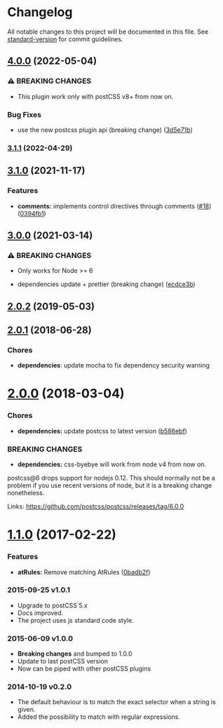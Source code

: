 # Changelog

All notable changes to this project will be documented in this file. See [standard-version](https://github.com/conventional-changelog/standard-version) for commit guidelines.

## [4.0.0](https://github.com/AoDev/css-byebye/compare/v3.1.1...v4.0.0) (2022-05-04)


### ⚠ BREAKING CHANGES

* This plugin work only with postCSS v8+ from now on.

### Bug Fixes

* use the new postcss plugin api (breaking change) ([3d5e71b](https://github.com/AoDev/css-byebye/commit/3d5e71b5fd295138c89dc53555693f15068b03c4))

### [3.1.1](https://github.com/AoDev/css-byebye/compare/v3.1.0...v3.1.1) (2022-04-29)

## [3.1.0](https://github.com/AoDev/css-byebye/compare/v3.0.0...v3.1.0) (2021-11-17)


### Features

* **comments:** implements control directives through comments ([#18](https://github.com/AoDev/css-byebye/issues/18)) ([0394fb1](https://github.com/AoDev/css-byebye/commit/0394fb1b35526f643fcae9134366a61fae00d9c2))

## [3.0.0](https://github.com/AoDev/css-byebye/compare/v2.0.2...v3.0.0) (2021-03-14)


### ⚠ BREAKING CHANGES

* Only works for Node >= 6

* dependencies update + prettier (breaking change) ([ecdce3b](https://github.com/AoDev/css-byebye/commit/ecdce3b76284c1bd810c43d3fdff5c04a72f649e))

## [2.0.2](https://github.com/AoDev/css-byebye/compare/v2.0.1...v2.0.2) (2019-05-03)



<a name="2.0.1"></a>
## [2.0.1](https://github.com/AoDev/css-byebye/compare/v2.0.0...v2.0.1) (2018-06-28)

### Chores

* **dependencies**: update mocha to fix dependency security warning


<a name="2.0.0"></a>
# [2.0.0](https://github.com/AoDev/css-byebye/compare/v1.1.0...v2.0.0) (2018-03-04)


### Chores

* **dependencies:** update postcss to latest version ([b586ebf](https://github.com/AoDev/css-byebye/commit/b586ebf))


### BREAKING CHANGES

* **dependencies:** css-byebye will work from node v4 from now on.

postcss@6 drops support for nodejs 0.12. This should normally not be
a problem if you use recent versions of node, but it is a breaking
change nonetheless.

Links:
https://github.com/postcss/postcss/releases/tag/6.0.0



<a name="1.1.0"></a>
# [1.1.0](https://github.com/AoDev/css-byebye/compare/1.0.1...v1.1.0) (2017-02-22)

### Features

* **atRules:** Remove matching AtRules ([0badb2f](https://github.com/AoDev/css-byebye/commit/0badb2f))

### 2015-09-25 v1.0.1
* Upgrade to postCSS 5.x
* Docs improved.
* The project uses js standard code style.

### 2015-06-09 v1.0.0
* **Breaking changes** and bumped to 1.0.0
* Update to last postCSS version
* Now can be piped with other postCSS plugins

### 2014-10-19 v0.2.0
* The default behaviour is to match the exact selector when a string is given.
* Added the possibility to match with regular expressions.
